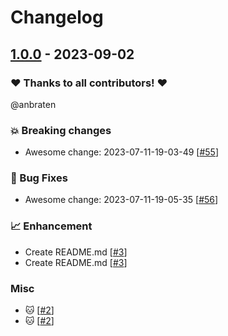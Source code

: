 # Changelog

## [1.0.0](https://github.com/anbraten/test-ready-release-go/releases/tag/1.0.0) - 2023-09-02

### ❤️ Thanks to all contributors! ❤️

@anbraten

### 💥 Breaking changes

- Awesome change: 2023-07-11-19-03-49 [[#55](https://github.com/anbraten/test-ready-release-go/pull/55)]

### 🐛 Bug Fixes

- Awesome change: 2023-07-11-19-05-35 [[#56](https://github.com/anbraten/test-ready-release-go/pull/56)]

### 📈 Enhancement

- Create README.md [[#3](https://github.com/anbraten/test-ready-release-go/pull/3)]
- Create README.md [[#3](https://github.com/anbraten/test-ready-release-go/pull/3)]

### Misc

- :cat: [[#2](https://github.com/anbraten/test-ready-release-go/pull/2)]
- :cat: [[#2](https://github.com/anbraten/test-ready-release-go/pull/2)]
